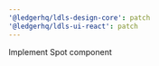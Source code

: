 ```yaml
---
'@ledgerhq/ldls-design-core': patch
'@ledgerhq/ldls-ui-react': patch
---
```


Implement Spot component
